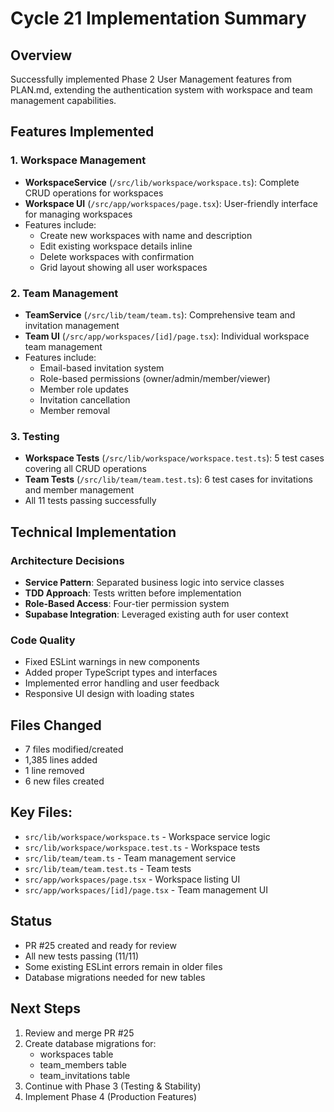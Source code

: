 # Cycle 21 Implementation Summary

## Overview
Successfully implemented Phase 2 User Management features from PLAN.md, extending the authentication system with workspace and team management capabilities.

## Features Implemented

### 1. Workspace Management
- **WorkspaceService** (`/src/lib/workspace/workspace.ts`): Complete CRUD operations for workspaces
- **Workspace UI** (`/src/app/workspaces/page.tsx`): User-friendly interface for managing workspaces
- Features include:
  - Create new workspaces with name and description
  - Edit existing workspace details inline
  - Delete workspaces with confirmation
  - Grid layout showing all user workspaces

### 2. Team Management
- **TeamService** (`/src/lib/team/team.ts`): Comprehensive team and invitation management
- **Team UI** (`/src/app/workspaces/[id]/page.tsx`): Individual workspace team management
- Features include:
  - Email-based invitation system
  - Role-based permissions (owner/admin/member/viewer)
  - Member role updates
  - Invitation cancellation
  - Member removal

### 3. Testing
- **Workspace Tests** (`/src/lib/workspace/workspace.test.ts`): 5 test cases covering all CRUD operations
- **Team Tests** (`/src/lib/team/team.test.ts`): 6 test cases for invitations and member management
- All 11 tests passing successfully

## Technical Implementation

### Architecture Decisions
- **Service Pattern**: Separated business logic into service classes
- **TDD Approach**: Tests written before implementation
- **Role-Based Access**: Four-tier permission system
- **Supabase Integration**: Leveraged existing auth for user context

### Code Quality
- Fixed ESLint warnings in new components
- Added proper TypeScript types and interfaces
- Implemented error handling and user feedback
- Responsive UI design with loading states

## Files Changed
- 7 files modified/created
- 1,385 lines added
- 1 line removed
- 6 new files created

## Key Files:
- `src/lib/workspace/workspace.ts` - Workspace service logic
- `src/lib/workspace/workspace.test.ts` - Workspace tests
- `src/lib/team/team.ts` - Team management service
- `src/lib/team/team.test.ts` - Team tests
- `src/app/workspaces/page.tsx` - Workspace listing UI
- `src/app/workspaces/[id]/page.tsx` - Team management UI

## Status
- PR #25 created and ready for review
- All new tests passing (11/11)
- Some existing ESLint errors remain in older files
- Database migrations needed for new tables

## Next Steps
1. Review and merge PR #25
2. Create database migrations for:
   - workspaces table
   - team_members table
   - team_invitations table
3. Continue with Phase 3 (Testing & Stability)
4. Implement Phase 4 (Production Features)

<!-- FEATURES_STATUS: PARTIAL_COMPLETE -->